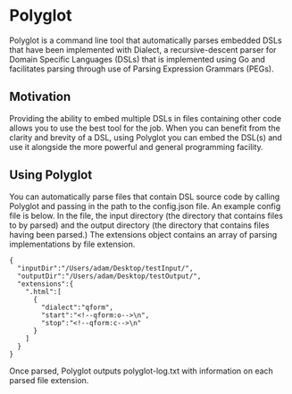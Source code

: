 # Polyglot

Polyglot is a command line tool that automatically parses embedded DSLs that have been implemented with Dialect, a recursive-descent parser for Domain Specific Languages (DSLs) that is implemented using Go and facilitates parsing through use of Parsing Expression Grammars (PEGs).

## Motivation

Providing the ability to embed multiple DSLs in files containing other code allows you to use the best tool for the job. When you can benefit from the clarity and brevity of a DSL, using Polyglot you can embed the DSL(s) and use it alongside the more powerful and general programming facility.

## Using Polyglot

You can automatically parse files that contain DSL source code by calling Polyglot and passing in the path to the config.json file. An example config file is below. In the file, the input directory (the directory that contains files to by parsed) and the output directory (the directory that contains files having been parsed.) The extensions object contains an array of parsing implementations by file extension.

```
{
  "inputDir":"/Users/adam/Desktop/testInput/",
  "outputDir":"/Users/adam/Desktop/testOutput/",
  "extensions":{
    ".html":[
      {
        "dialect":"qform",
        "start":"<!--qform:o-->\n",
        "stop":"<!--qform:c-->\n"
      }
    ]
  }
}
```

Once parsed, Polyglot outputs polyglot-log.txt with information on each parsed file extension.
